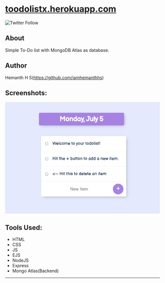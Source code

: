 # [toodolistx.herokuapp.com](https://toodolistx.herokuapp.com/)


![Twitter Follow](https://img.shields.io/twitter/follow/theblizrdx?style=social)

## About
Simple To-Do list with MongoDB Atlas as database.
## Author

Hemanth H S(https://github.com/iamhemanthhs)

## Screenshots:
![ScreenShot](/public/Screenshot-1.png?raw=true "Screenshot-1")

## Tools Used:
- HTML
- CSS
- JS
- EJS
- NodeJS
- Express
- Mongo Atlas(Backend)

---
